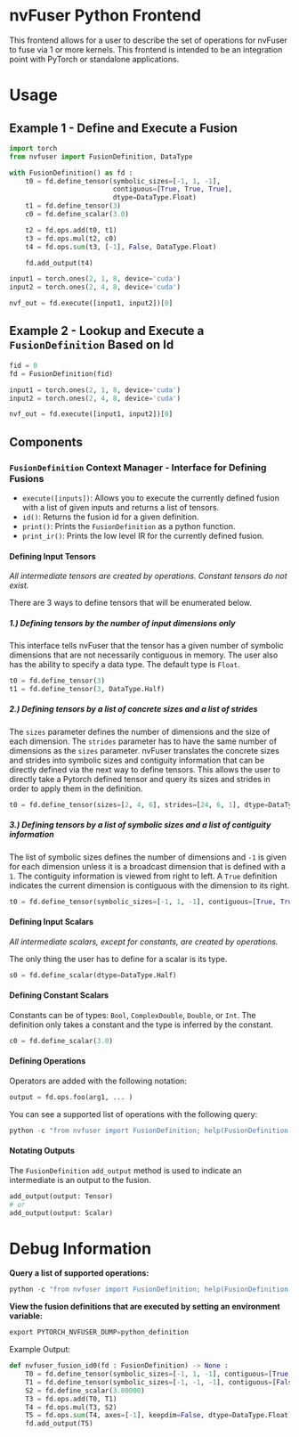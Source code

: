 # nvFuser Python Frontend

This frontend allows for a user to describe the set of operations for nvFuser to fuse via 1 or more kernels.  This frontend is intended to be an integration point with PyTorch or standalone applications.

# Usage

## Example 1 - Define and Execute a Fusion

```python
import torch
from nvfuser import FusionDefinition, DataType

with FusionDefinition() as fd :
    t0 = fd.define_tensor(symbolic_sizes=[-1, 1, -1],
                          contiguous=[True, True, True],
                          dtype=DataType.Float)
    t1 = fd.define_tensor(3)
    c0 = fd.define_scalar(3.0)

    t2 = fd.ops.add(t0, t1)
    t3 = fd.ops.mul(t2, c0)
    t4 = fd.ops.sum(t3, [-1], False, DataType.Float)

    fd.add_output(t4)

input1 = torch.ones(2, 1, 8, device='cuda')
input2 = torch.ones(2, 4, 8, device='cuda')

nvf_out = fd.execute([input1, input2])[0]
```

## Example 2 - Lookup and Execute a `FusionDefinition` Based on Id

```python
fid = 0
fd = FusionDefinition(fid)

input1 = torch.ones(2, 1, 8, device='cuda')
input2 = torch.ones(2, 4, 8, device='cuda')

nvf_out = fd.execute([input1, input2])[0]
```

## Components

### `FusionDefinition` Context Manager - Interface for Defining Fusions
* `execute([inputs])`:  Allows you to execute the currently defined fusion with a list of given inputs and returns a list of tensors.
* `id()`: Returns the fusion id for a given definition.
* `print()`: Prints the `FusionDefinition` as a python function.
* `print_ir()`: Prints the low level IR for the currently defined fusion.

#### Defining Input Tensors
_All intermediate tensors are created by operations.  Constant tensors do not exist._

There are 3 ways to define tensors that will be enumerated below.

##### 1.) Defining tensors by the number of input dimensions only
This interface tells nvFuser that the tensor has a given number of symbolic dimensions that are not necessarily contiguous in memory.  The user also has the ability to specify a data type.  The default type is `Float`.
```python
t0 = fd.define_tensor(3)
t1 = fd.define_tensor(3, DataType.Half)
```

##### 2.) Defining tensors by a list of concrete sizes and a list of strides
The `sizes` parameter defines the number of dimensions and the size of each dimension.  The `strides` parameter has to have the same number of dimensions as the `sizes` parameter.
nvFuser translates the concrete sizes and strides into symbolic sizes and contiguity information that can be directly defined via the next way to define tensors.  This allows the user to directly take a Pytorch defined tensor and query its sizes and strides in order to apply them in the definition.
```python
t0 = fd.define_tensor(sizes=[2, 4, 6], strides=[24, 6, 1], dtype=DataType.Half)
```

##### 3.) Defining tensors by a list of symbolic sizes and a list of contiguity information
The list of symbolic sizes defines the number of dimensions and `-1` is given for each dimension unless it is a broadcast dimension that is defined with a `1`.  The contiguity information is viewed from right to left.  A `True` definition indicates the current dimension is contiguous with the dimension to its right.

```python
t0 = fd.define_tensor(symbolic_sizes=[-1, 1, -1], contiguous=[True, True, True], dtype=DataType.Float)
```

#### Defining Input Scalars
_All intermediate scalars, except for constants, are created by operations._

The only thing the user has to define for a scalar is its type.

```python
s0 = fd.define_scalar(dtype=DataType.Half)
```

#### Defining Constant Scalars

Constants can be of types: `Bool`, `ComplexDouble`, `Double`, or `Int`.  The definition only takes a constant and the type is inferred by the constant.

```python
c0 = fd.define_scalar(3.0)
```

#### Defining Operations

Operators are added with the following notation:
```python
output = fd.ops.foo(arg1, ... )
```
You can see a supported list of operations with the following query:
```python
python -c "from nvfuser import FusionDefinition; help(FusionDefinition.Operators)"
```
#### Notating Outputs

The `FusionDefinition` `add_output` method is used to indicate an intermediate is an output to the fusion.

```python
add_output(output: Tensor)
# or
add_output(output: Scalar)
```

# Debug Information
**Query a list of supported operations:**
```python
python -c "from nvfuser import FusionDefinition; help(FusionDefinition.Operators)"
```
**View the fusion definitions that are executed by setting an environment variable:**
```python
export PYTORCH_NVFUSER_DUMP=python_definition
```
Example Output:
```python
def nvfuser_fusion_id0(fd : FusionDefinition) -> None :
    T0 = fd.define_tensor(symbolic_sizes=[-1, 1, -1], contiguous=[True, True, True], dtype=DataType.Float)
    T1 = fd.define_tensor(symbolic_sizes=[-1, -1, -1], contiguous=[False, False, False], dtype=DataType.Float)
    S2 = fd.define_scalar(3.00000)
    T3 = fd.ops.add(T0, T1)
    T4 = fd.ops.mul(T3, S2)
    T5 = fd.ops.sum(T4, axes=[-1], keepdim=False, dtype=DataType.Float)
    fd.add_output(T5)
```
